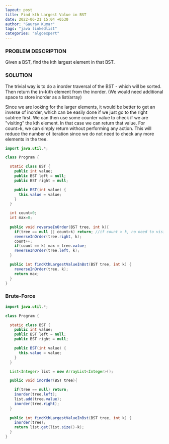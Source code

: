 ```yaml
---
layout: post
title: Find kth Largest Value in BST
date: 2022-06-21 15:04 +0530
author: "Gaurav Kumar"
tags: "java linkedlist"
categories: "algoexpert"
---
```


### PROBLEM DESCRIPTION

Given a BST, find the kth largest element in that BST.

### SOLUTION

The trivial way is to do a inorder traversal of the BST - which will be sorted. Then return the (n-k)th element from the inorder. (We would need additional space to store inorder as a list/array)  

Since we are looking for the larger elements, it would be better to get an inverse of inorder, which can be easily done if we just go to the right subtree first. We can then use some counter value to check if we are "visiting" the kth element. In that case we can return that value. For count>k, we can simply return without performing any action. This will reduce the number of iteration since we do not need to check any more elements in the tree.

```java
import java.util.*;

class Program {

  static class BST {
    public int value;
    public BST left = null;
    public BST right = null;

    public BST(int value) {
      this.value = value;
    }
  }

  int count=0;
  int max=0;
  
  public void reverseInOrder(BST tree, int k){
    if(tree == null || count>k) return; //if count > k, no need to visit any element so just return
    reverseInOrder(tree.right, k);
    count++;
    if(count == k) max = tree.value;
    reverseInOrder(tree.left, k);
  }

  public int findKthLargestValueInBst(BST tree, int k) {
    reverseInOrder(tree, k);
    return max;
  }
}
```

### Brute-Force

```java
import java.util.*;

class Program {

  static class BST {
    public int value;
    public BST left = null;
    public BST right = null;

    public BST(int value) {
      this.value = value;
    }
  }

  List<Integer> list = new ArrayList<Integer>();

  public void inorder(BST tree){

    if(tree == null) return;
    inorder(tree.left);
    list.add(tree.value);
    inorder(tree.right);
  }
  
  public int findKthLargestValueInBst(BST tree, int k) {
    inorder(tree);
    return list.get(list.size()-k);
  }
}
```

